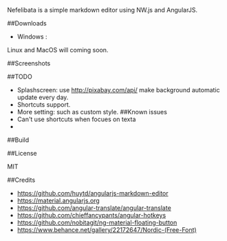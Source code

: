Nefelibata is a simple markdown editor using NW.js and AngularJS.

##Downloads

* Windows :

Linux and MacOS will coming soon.


##Screenshots




##TODO
* Splashscreen: use http://pixabay.com/api/ make background automatic update every day. 
* Shortcuts support.
* More setting: such as custom style.
##Known issues
* Can't use shortcuts when focues on texta
* 
##Build

##License

MIT

##Credits

* https://github.com/huytd/angularjs-markdown-editor
* https://material.angularjs.org
* https://github.com/angular-translate/angular-translate
* https://github.com/chieffancypants/angular-hotkeys
* https://github.com/nobitagit/ng-material-floating-button
* https://www.behance.net/gallery/22172647/Nordic-(Free-Font)